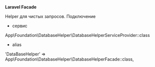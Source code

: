 
**Laravel Facade**

Helper для чистых запросов.
 Подключение 
- сервис   

 App\Foundation\DatabaseHelper\DatabaseHelperServiceProvider::class
- alias

'DataBaseHelper' => App\Foundation\DatabaseHelper\DatabaseHelperFacade::class,
